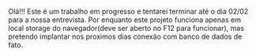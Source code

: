 Olá!!!
Este é um trabalho em progresso e tentarei terminar até o dia 02/02 para a nossa entrevista.
Por enquanto este projeto funciona apenas em local storage do navegador(deve ser aberto no F12 para funcionar), 
mas pretendo implantar nos proximos dias conexão com banco de dados de fato.  
